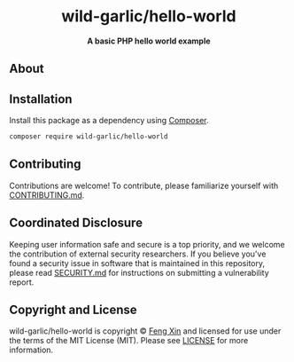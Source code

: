 <h1 align="center">wild-garlic/hello-world</h1>

<p align="center">
    <strong>A basic PHP hello world example</strong>
</p>

<!--
TODO: Make sure the following URLs are correct and working for your project.
      Then, remove these comments to display the badges, giving users a quick
      overview of your package.

<p align="center">
    <a href="https://github.com/wild-garlic/hello-world"><img src="https://img.shields.io/badge/source-wild--garlic/hello--world-blue.svg?style=flat-square" alt="Source Code"></a>
    <a href="https://packagist.org/packages/wild-garlic/hello-world"><img src="https://img.shields.io/packagist/v/wild-garlic/hello-world.svg?style=flat-square&label=release" alt="Download Package"></a>
    <a href="https://php.net"><img src="https://img.shields.io/packagist/php-v/wild-garlic/hello-world.svg?style=flat-square&colorB=%238892BF" alt="PHP Programming Language"></a>
    <a href="https://github.com/wild-garlic/hello-world/blob/main/LICENSE"><img src="https://img.shields.io/packagist/l/wild-garlic/hello-world.svg?style=flat-square&colorB=darkcyan" alt="Read License"></a>
    <a href="https://github.com/wild-garlic/hello-world/actions/workflows/continuous-integration.yml"><img src="https://img.shields.io/github/actions/workflow/status/wild-garlic/hello-world/continuous-integration.yml?branch=main&style=flat-square&logo=github" alt="Build Status"></a>
    <a href="https://codecov.io/gh/wild-garlic/hello-world"><img src="https://img.shields.io/codecov/c/gh/wild-garlic/hello-world?label=codecov&logo=codecov&style=flat-square" alt="Codecov Code Coverage"></a>
    <a href="https://shepherd.dev/github/wild-garlic/hello-world"><img src="https://img.shields.io/endpoint?style=flat-square&url=https%3A%2F%2Fshepherd.dev%2Fgithub%2Fwild-garlic%2Fhello-world%2Fcoverage" alt="Psalm Type Coverage"></a>
</p>
-->


## About

<!--
TODO: Use this space to provide more details about your package. Try to be
      concise. This is the introduction to your package. Let others know what
      your package does and how it can help them build applications.
-->




## Installation

Install this package as a dependency using [Composer](https://getcomposer.org).

``` bash
composer require wild-garlic/hello-world
```

<!--
## Usage

Provide a brief description or short example of how to use this library.
If you need to provide more detailed examples, use the `docs/` directory
and provide a link here to the documentation.

``` php
use wildgarlic\helloworld\Example;

$example = new Example();
echo $example->greet('fellow human');
```
-->


## Contributing

Contributions are welcome! To contribute, please familiarize yourself with
[CONTRIBUTING.md](CONTRIBUTING.md).

## Coordinated Disclosure

Keeping user information safe and secure is a top priority, and we welcome the
contribution of external security researchers. If you believe you've found a
security issue in software that is maintained in this repository, please read
[SECURITY.md](SECURITY.md) for instructions on submitting a vulnerability report.






## Copyright and License

wild-garlic/hello-world is copyright © [Feng Xin](mailto:fx@dialogs.com)
and licensed for use under the terms of the
MIT License (MIT). Please see [LICENSE](LICENSE) for more information.


